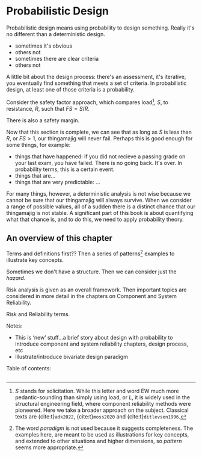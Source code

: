 # Probabilistic Design

Probabilistic design means using probability to design something. Really it's no different than a deterministic design.
- sometimes it's obvious
- others not
- sometimes there are clear criteria
- others not

A little bit about the design process: there's an assessment, it's iterative, you eventually find something that meets a set of criteria. In probabilistic design, at least one of those criteria is a probability.

Consider the safety factor approach, which compares load[^solicitation], $S$, to resistance, $R$, such that $FS=S/R$.

There is also a safety margin.

Now that this section is complete, we can see that as long as $S$ is less than $R$, or $FS>1$, our thingamajig will never fail. Perhaps this is good enough for some things, for example:
- things that have happened: if you did not recieve a passing grade on your last exam, you have failed. There is no going back. It's over. In probability terms, this is a certain event.
- things that are...
- things that are very predictable: ...

For many things, however, a deterministic analysis is not wise because we cannot be sure that our thingamajig will always survive. When we consider a range of possible values, all of a sudden there is a distinct chance that our thingamajig is not stable. A significant part of this book is about quantifying what that chance is, and to do this, we need to apply probability theory. 

## An overview of this chapter

Terms and definitions first?? Then a series of patterns[^pattern] examples to illustrate key concepts.

Sometimes we don't have a structure. Then we can consider just the *hazard*.

Risk analysis is given as an overall framework. Then important topics are considered in more detail in the chapters on Component and System Reliability. 

Risk and Reliability terms.

Notes:
- This is ‘new’ stuff…a brief story about design with probability to introduce component and system reliability chapters, design process, etc 
- Illustrate/introduce bivariate design paradigm 

Table of contents:

```{tableofcontents}
```

[^solicitation]: $S$ stands for solicitation. While this letter and word EW much more pedantic-sounding than simply using load, or $L$, it is widely used in the structural engineering field, where component reliability methods were pioneered. Here we take a broader approach on the subject. Classical texts are {cite:t}`adk2022`, {cite:t}`moss2020` and {cite:t}`ditlevsen1996`.
[^pattern]: The word *paradigm* is not used because it suggests completeness. The examples here, are meant to be used as illustrations for key concepts, and extended to other situations and higher dimensions, so *pattern* seems more appropriate.